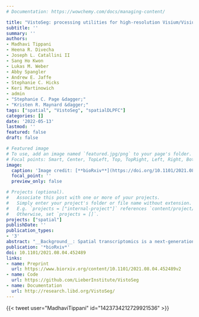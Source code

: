 ```yaml
---
# Documentation: https://wowchemy.com/docs/managing-content/

title: "VistoSeg: processing utilities for high-resolution Visium/Visium-IF images for spatial transcriptomics data"
subtitle: ''
summary: ''
authors:
- Madhavi Tippani
- Heena R. Divecha
- Joseph L. Catallini II
- Sang Ho Kwon
- Lukas M. Weber
- Abby Spangler
- Andrew E. Jaffe
- Stephanie C. Hicks
- Keri Martinowich
- admin
- "Stephanie C. Page &dagger;"
- "Kristen R. Maynard &dagger;"
tags: ["spatial", "VistoSeg", "spatialDLPFC"]
categories: []
date: '2022-05-13'
lastmod: ''
featured: false
draft: false

# Featured image
# To use, add an image named `featured.jpg/png` to your page's folder.
# Focal points: Smart, Center, TopLeft, Top, TopRight, Left, Right, BottomLeft, Bottom, BottomRight.
image:
  caption: 'Image credit: [**bioRxiv**](https://doi.org/10.1101/2021.08.04.452489)'
  focal_point: ''
  preview_only: false

# Projects (optional).
#   Associate this post with one or more of your projects.
#   Simply enter your project's folder or file name without extension.
#   E.g. `projects = ["internal-project"]` references `content/project/deep-learning/index.md`.
#   Otherwise, set `projects = []`.
projects: ["spatial"]
publishDate: ''
publication_types:
- '3'
abstract: "__Background__: Spatial transcriptomics is a next-generation sequencing technology that combines the strengths of transcriptome-wide RNA-sequencing with histological imaging to generate spatial maps of gene expression in intact tissue sections. The 10x Genomics Visium and Visium-Immunofluorescence (Visium-IF) platforms are widely available commercial technologies for quantifying spatially-resolved gene expression. These technologies directly couple gene expression with high resolution histological or immunofluorescence images that contain rich morphological information about the tissue section. However, extracting and integrating image features with gene expression data remains challenging. __Results__: Using MATLAB, we developed VistoSeg, which is a pipeline to process, analyze, and interactively visualize the high-resolution images from the 10x Genomics Visium and Visium-IF platforms. The output from VistoSeg can then be integrated with the spatial-molecular information in downstream analyses using common programming languages, such as R or Python. __Conclusion__: VistoSeg provides user-friendly tools for integrating image-derived metrics from histological and immunofluorescent images with spatially-resolved gene expression data. This integrated approach can advance our understanding of the transcriptional landscape within tissue architecture. VistoSeg is freely available at http://research.libd.org/VistoSeg/. __Impact Statement__: Technologies for measuring gene activity levels, referred to as gene expression, have been evolving over decades and are the core of the transcriptomics subfield within genomics. The first report describing individual cell gene expression is from 2009 and as a method it became commercially available in 2014. While single cell transcriptomics increased our resolution beyond homogenate tissue, the advent of spatial transcriptomics technologies and commercial availability of spatial gene expression platforms, such as Visium, has facilitated studying gene expression in anatomical context. Visium measures local gene expression within the histological organization of single 6.5 mm2 cryosection of tissue. Spatially-resolved transcriptomics provides a new challenge: integrating spatial gene expression with high resolution tissue images (brightfield histology or fluorescent antibody staining). VistoSeg image processing software is compatible with both Visium and Visium-IF from 10x Genomics, which are spatially-resolved transcriptomics assays employing histological and immunofluorescent images, respectively. From these images, the number of cells, identity of cell types, and other image-derived markers can be obtained for thousands of 2,375 µm2 spots, where genome-wide gene expression is also measured. VistoSeg provides tools that enable processing these images in the context of gene expression maps to integrate these two high dimensional data types, and thus help unlock the new frontier in transcriptomics."
publication: '*bioRxiv*'
doi: 10.1101/2021.08.04.452489
links:
- name: Preprint
  url: https://www.biorxiv.org/content/10.1101/2021.08.04.452489v2
- name: Code
  url: https://github.com/LieberInstitute/VistoSeg
- name: Documentation
  url: http://research.libd.org/VistoSeg/
---
```


{{< tweet user="MadhaviTippani" id="1423734212729921536" >}}
